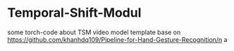 # Temporal-Shift-Modul
some torch-code about TSM video model
template base on https://github.com/khanhdq109/Pipeline-for-Hand-Gesture-Recognition/n
a
